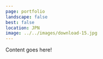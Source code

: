 ```yaml
---
page: portfolio
landscape: false
best: false
location: JPN
image: ../../images/download-15.jpg
---
```

Content goes here!
